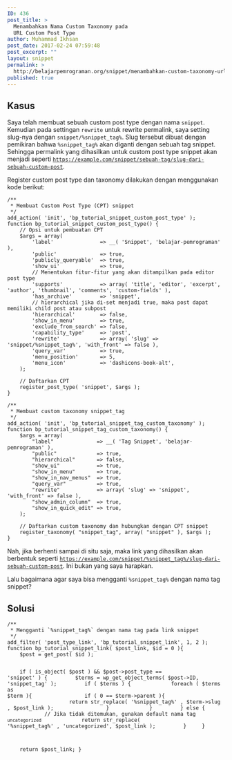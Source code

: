 ```yaml
---
ID: 436
post_title: >
  Menambahkan Nama Custom Taxonomy pada
  URL Custom Post Type
author: Muhammad Ikhsan
post_date: 2017-02-24 07:59:48
post_excerpt: ""
layout: snippet
permalink: >
  http://belajarpemrograman.org/snippet/menambahkan-custom-taxonomy-url-custom-post-type/
published: true
---
```

<h2>Kasus</h2>
Saya telah membuat sebuah custom post type dengan nama <code>snippet</code>. Kemudian pada settingan <code>rewrite</code> untuk rewrite permalink, saya setting slug-nya dengan <code>snippet/%snippet_tag%</code>. Slug tersebut dibuat dengan pemikiran bahwa <code>%snippet_tag%</code> akan diganti dengan sebuah tag snippet. Sehingga permalink yang dihasilkan untuk custom post type snippet akan menjadi seperti <a href="https://example.com/snippet/sebuah-tag/slug-dari-sebuah-custom-post" target="_blank"><code>https://example.com/snippet/sebuah-tag/slug-dari-sebuah-custom-post</code></a>.

Register custom post type dan taxonomy dilakukan dengan menggunakan kode berikut:
<pre><code class="language-php line-numbers">/**
 * Membuat Custom Post Type (CPT) snippet
 */
add_action( 'init', 'bp_tutorial_snippet_custom_post_type' );
function bp_tutorial_snippet_custom_post_type() {
    // Opsi untuk pembuatan CPT
    $args = array(
        'label'               =&gt; __( 'Snippet', 'belajar-pemrograman' ),
        'public'              =&gt; true,
        'publicly_queryable'  =&gt; true,
        'show_ui'             =&gt; true,
        // Menentukan fitur-fitur yang akan ditampilkan pada editor post type
        'supports'            =&gt; array( 'title', 'editor', 'excerpt', 'author', 'thumbnail', 'comments', 'custom-fields' ),
        'has_archive'         =&gt; 'snippet',
        // hierarchical jika di-set menjadi true, maka post dapat memiliki child post atau subpost
        'hierarchical'        =&gt; false,
        'show_in_menu'        =&gt; true,
        'exclude_from_search' =&gt; false,
        'capability_type'     =&gt; 'post',
        'rewrite'             =&gt; array( 'slug' =&gt; 'snippet/%snippet_tag%', 'with_front' =&gt; false ),
        'query_var'           =&gt; true,
        'menu_position'       =&gt; 5,
        'menu_icon'           =&gt; 'dashicons-book-alt',
    );
 
    // Daftarkan CPT
    register_post_type( 'snippet', $args );
}
 
/**
 * Membuat custom taxonomy snippet_tag
 */
add_action( 'init', 'bp_tutorial_snippet_tag_custom_taxonomy' );
function bp_tutorial_snippet_tag_custom_taxonomy() {
    $args = array(
        "label"              =&gt; __( 'Tag Snippet', 'belajar-pemrograman' ),
        "public"             =&gt; true,
        "hierarchical"       =&gt; false,
        "show_ui"            =&gt; true,
        "show_in_menu"       =&gt; true,
        "show_in_nav_menus"  =&gt; true,
        "query_var"          =&gt; true,
        "rewrite"            =&gt; array( 'slug' =&gt; 'snippet', 'with_front' =&gt; false ),
        "show_admin_column"  =&gt; true,
        "show_in_quick_edit" =&gt; true,
    );
 
    // Daftarkan custom taxonomy dan hubungkan dengan CPT snippet
    register_taxonomy( "snippet_tag", array( "snippet" ), $args );
}</code></pre>
Nah, jika berhenti sampai di situ saja, maka link yang dihasilkan akan berbentuk seperti <a href="https://example.com/snippet/%snippet_tag%/slug-dari-sebuah-custom-post" target="_blank"><code>https://example.com/snippet/%snippet_tag%/slug-dari-sebuah-custom-post</code></a>. Ini bukan yang saya harapkan.

Lalu bagaimana agar saya bisa mengganti <code>%snippet_tag%</code> dengan nama tag snippet?
<h2>Solusi</h2>
<pre><code class="language-php line-numbers">/**
 * Mengganti `%snippet_tag%` dengan nama tag pada link snippet
 */
add_filter( 'post_type_link', 'bp_tutorial_snippet_link', 1, 2 );
function bp_tutorial_snippet_link( $post_link, $id = 0 ){
    $post = get_post( $id );
 
    if ( is_object( $post ) &amp;&amp; $post-&gt;post_type == 'snippet' ) {
        $terms = wp_get_object_terms( $post-&gt;ID, 'snippet_tag' );
        if ( $terms ) {
            foreach ( $terms as $term ){
                if ( 0 == $term-&gt;parent ){
                    return str_replace( '%snippet_tag%' , $term-&gt;slug , $post_link );
                }
            }
        } else {
            // Jika tidak ditemukan, gunakan default nama tag `uncategorized`
            return str_replace( '%snippet_tag%' , 'uncategorized', $post_link );
        }
    }
 
    return $post_link;
}</code></pre>